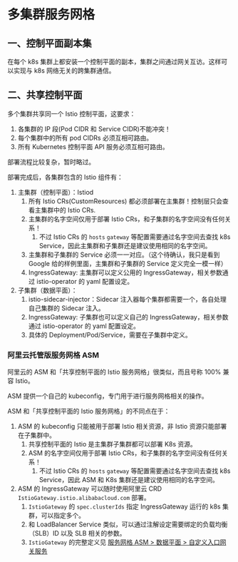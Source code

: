 # 多集群服务网格

## 一、控制平面副本集

在每个 k8s 集群上都安装一个控制平面的副本，集群之间通过网关互访。这样可以实现与 k8s 网络无关的跨集群通信。


## 二、共享控制平面

多个集群共享同一个 Istio 控制平面，这要求：

1. 各集群的 IP 段(Pod CIDR 和 Service CIDR)不能冲突！
1. 每个集群中的所有 pod CIDRs 必须互相可路由。
2. 所有 Kubernetes 控制平面 API 服务必须互相可路由。

部署流程比较复杂，暂时略过。

部署完成后，各集群包含的 Istio 组件有：

1. 主集群（控制平面）：Istiod
   1. 所有 Istio CRs(CustomResources) 都必须部署在主集群！控制层只会查看主集群中的 Istio CRs.
   2. 主集群的名字空间仅用于部署 Istio CRs，和子集群的名字空间没有任何关系！
      1. 不过 Istio CRs 的 `hosts` `gateway` 等配置需要通过名字空间去查找 k8s Service，因此主集群和子集群还是建议使用相同的名字空间。
   3. 主集群和子集群的 Service 必须一一对应。（这个待确认，我只是看到 Google 给的样例里面，主集群和子集群的 Service 定义完全一模一样）
   4. IngressGateway: 主集群可以定义公用的 IngressGateway，相关参数通过 istio-operator 的 yaml 配置设定。
2. 子集群（数据平面）：
   1. istio-sidecar-injector：Sidecar 注入器每个集群都需要一个，各自处理自己集群的 Sidecar 注入。
   2. IngressGateway: 子集群也可以定义自己的 IngressGateway，相关参数通过 istio-operator 的 yaml 配置设定。
   3. 具体的 Deployment/Pod/Service，需要在子集群中定义。


### 阿里云托管版服务网格 ASM

阿里云的 ASM 和「共享控制平面的 Istio 服务网格」很类似，而且号称 100% 兼容 Istio。

ASM 提供一个自己的 kubeconfig，专门用于进行服务网格相关的操作。

ASM 和「共享控制平面的 Istio 服务网格」的不同点在于：

1. ASM 的 kubeconfig 只能被用于部署 Istio 相关资源，非 Istio 资源只能部署在子集群中。
   1. 共享控制平面的 Istio 是主集群子集群都可以部署 K8s 资源。 
   2. ASM 的名字空间仅用于部署 Istio CRs，和子集群的名字空间没有任何关系！
      1. 不过 Istio CRs 的 `hosts` `gateway` 等配置需要通过名字空间去查找 k8s Service，因此 ASM 和 K8s 集群还是建议使用相同的名字空间。
2. ASM 的 IngressGateway 可以随时使用阿里云 CRD `IstioGateway.istio.alibabacloud.com` 部署。
   1. `IstioGateway` 的 `spec.clusterIds` 指定 IngressGateway 运行的 k8s 集群，可以指定多个。
   2. 和 LoadBalancer Service 类似，可以通过注解设定需要绑定的负载均衡（SLB）ID 以及 SLB 相关的参数。
   3. `IstioGateway` 的完整定义见 [服务网格 ASM > 数据平面 > 自定义入口网关服务](https://help.aliyun.com/document_detail/165004.html)

